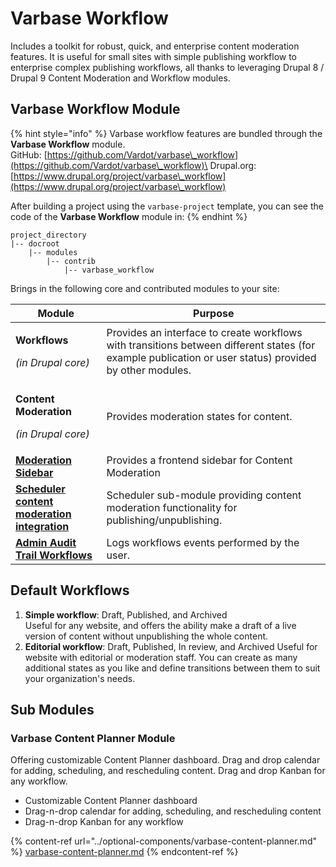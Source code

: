 # Varbase Workflow

Includes a toolkit for robust, quick, and enterprise content moderation features. It is useful for small sites with simple publishing workflow to enterprise complex publishing workflows, all thanks to leveraging Drupal 8 / Drupal 9 Content Moderation and Workflow modules.

## Varbase Workflow Module

{% hint style="info" %}
Varbase workflow features are bundled through the **Varbase Workflow** module.\
GitHub: [https://github.com/Vardot/varbase\_workflow](https://github.com/Vardot/varbase\_workflow)\
Drupal.org: [https://www.drupal.org/project/varbase\_workflow](https://www.drupal.org/project/varbase\_workflow)

After building a project using the `varbase-project` template, you can see the code of the **Varbase Workflow** module in:
{% endhint %}

```
project_directory
|-- docroot
    |-- modules
        |-- contrib
            |-- varbase_workflow
```

Brings in the following core and contributed modules to your site:

| Module                                                                                                                     | Purpose                                                                                                                                                 |
| -------------------------------------------------------------------------------------------------------------------------- | ------------------------------------------------------------------------------------------------------------------------------------------------------- |
| <p><strong>Workflows</strong></p><p><em>(in Drupal core)</em></p>                                                          | Provides an interface to create workflows with transitions between different states (for example publication or user status) provided by other modules. |
| <p><strong>Content Moderation</strong></p><p><em>(in Drupal core)</em></p>                                                 | Provides moderation states for content.                                                                                                                 |
| [**Moderation Sidebar**](https://www.drupal.org/project/moderation\_sidebar)                                               | Provides a frontend sidebar for Content Moderation                                                                                                      |
| [**Scheduler content moderation integration**](https://www.drupal.org/project/scheduler\_content\_moderation\_integration) | Scheduler sub-module providing content moderation functionality for publishing/unpublishing.                                                            |
| [**Admin Audit Trail Workflows**](https://www.drupal.org/project/admin\_audit\_trail)                                      | Logs workflows events performed by the user.                                                                                                            |

## Default Workflows

1. **Simple workflow**: Draft, Published, and Archived\
   Useful for any website, and offers the ability make a draft of a live version of content without unpublishing the whole content.
2. **Editorial workflow**: Draft, Published, In review, and Archived                                                             Useful for website with editorial or moderation staff. You can create as many additional states as you like and define transitions between them to suit your organization's needs.

## Sub Modules

### Varbase Content Planner Module

Offering customizable Content Planner dashboard. Drag and drop calendar for adding, scheduling, and rescheduling content. Drag and drop Kanban for any workflow.

* Customizable Content Planner dashboard
* Drag-n-drop calendar for adding, scheduling, and rescheduling content
* Drag-n-drop Kanban for any workflow

{% content-ref url="../optional-components/varbase-content-planner.md" %}
[varbase-content-planner.md](../optional-components/varbase-content-planner.md)
{% endcontent-ref %}





